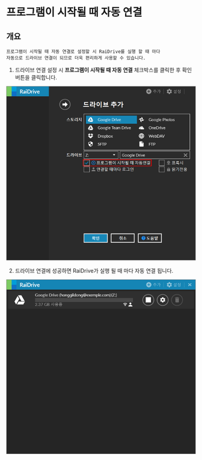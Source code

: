 # 프로그램이 시작될 때 자동 연결  

개요
---

~~~
프로그램이 시작될 때 자동 연결로 설정할 시 RaiDrive를 실행 할 때 마다
자동으로 드라이브 연결이 되므로 더욱 편리하게 사용할 수 있습니다.
~~~

1. 드라이브 연결 설정 시 **프로그램이 시작될 때 자동 연결** 체크박스를 클릭한 후 확인 버튼을 클릭합니다.  

![automatic](/automatic.PNG?raw=true)  

2. 드라이브 연결에 성공하면 RaiDrive가 실행 될 때 마다 자동 연결 됩니다.

![connection](/drive_connection.PNG?raw=true)  
